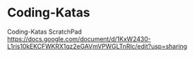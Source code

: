 # Coding-Katas

Coding-Katas ScratchPad
https://docs.google.com/document/d/1KxW2430-L1ris10kEKCFWKRX1qz2eGAVmVPWGLTnRlc/edit?usp=sharing
